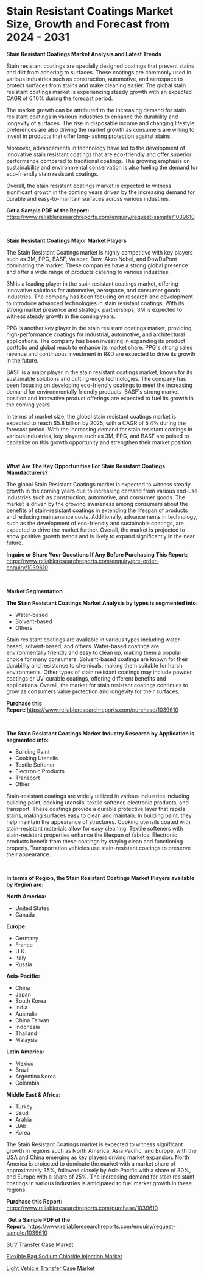 <p><h1>Stain Resistant Coatings Market Size, Growth and Forecast from 2024 - 2031</h1></p><p><strong>Stain Resistant Coatings Market Analysis and Latest Trends</strong></p>
<p><p>Stain resistant coatings are specially designed coatings that prevent stains and dirt from adhering to surfaces. These coatings are commonly used in various industries such as construction, automotive, and aerospace to protect surfaces from stains and make cleaning easier. The global stain resistant coatings market is experiencing steady growth with an expected CAGR of 6.10% during the forecast period.</p><p>The market growth can be attributed to the increasing demand for stain resistant coatings in various industries to enhance the durability and longevity of surfaces. The rise in disposable income and changing lifestyle preferences are also driving the market growth as consumers are willing to invest in products that offer long-lasting protection against stains.</p><p>Moreover, advancements in technology have led to the development of innovative stain resistant coatings that are eco-friendly and offer superior performance compared to traditional coatings. The growing emphasis on sustainability and environmental conservation is also fueling the demand for eco-friendly stain resistant coatings.</p><p>Overall, the stain resistant coatings market is expected to witness significant growth in the coming years driven by the increasing demand for durable and easy-to-maintain surfaces across various industries.</p></p>
<p><strong>Get a Sample PDF of the Report:&nbsp;</strong> <a href="https://www.reliableresearchreports.com/enquiry/request-sample/1039610">https://www.reliableresearchreports.com/enquiry/request-sample/1039610</a></p>
<p>&nbsp;</p>
<p><strong>Stain Resistant Coatings Major Market Players</strong></p>
<p><p>The Stain Resistant Coatings market is highly competitive with key players such as 3M, PPG, BASF, Valspar, Dow, Akzo Nobel, and DowDuPont dominating the market. These companies have a strong global presence and offer a wide range of products catering to various industries.</p><p>3M is a leading player in the stain resistant coatings market, offering innovative solutions for automotive, aerospace, and consumer goods industries. The company has been focusing on research and development to introduce advanced technologies in stain resistant coatings. With its strong market presence and strategic partnerships, 3M is expected to witness steady growth in the coming years.</p><p>PPG is another key player in the stain resistant coatings market, providing high-performance coatings for industrial, automotive, and architectural applications. The company has been investing in expanding its product portfolio and global reach to enhance its market share. PPG's strong sales revenue and continuous investment in R&D are expected to drive its growth in the future.</p><p>BASF is a major player in the stain resistant coatings market, known for its sustainable solutions and cutting-edge technologies. The company has been focusing on developing eco-friendly coatings to meet the increasing demand for environmentally friendly products. BASF's strong market position and innovative product offerings are expected to fuel its growth in the coming years.</p><p>In terms of market size, the global stain resistant coatings market is expected to reach $5.8 billion by 2025, with a CAGR of 5.4% during the forecast period. With the increasing demand for stain resistant coatings in various industries, key players such as 3M, PPG, and BASF are poised to capitalize on this growth opportunity and strengthen their market position.</p></p>
<p>&nbsp;</p>
<p><strong>What Are The Key Opportunities For Stain Resistant Coatings Manufacturers?</strong></p>
<p><p>The global Stain Resistant Coatings market is expected to witness steady growth in the coming years due to increasing demand from various end-use industries such as construction, automotive, and consumer goods. The market is driven by the growing awareness among consumers about the benefits of stain-resistant coatings in extending the lifespan of products and reducing maintenance costs. Additionally, advancements in technology, such as the development of eco-friendly and sustainable coatings, are expected to drive the market further. Overall, the market is projected to show positive growth trends and is likely to expand significantly in the near future.</p></p>
<p><strong>Inquire or Share Your Questions If Any Before Purchasing This Report:</strong> <a href="https://www.reliableresearchreports.com/enquiry/pre-order-enquiry/1039610">https://www.reliableresearchreports.com/enquiry/pre-order-enquiry/1039610</a></p>
<p>&nbsp;</p>
<p><strong>Market Segmentation</strong></p>
<p><strong>The Stain Resistant Coatings Market Analysis by types is segmented into:</strong></p>
<p><ul><li>Water-based</li><li>Solvent-based</li><li>Others</li></ul></p>
<p><p>Stain resistant coatings are available in various types including water-based, solvent-based, and others. Water-based coatings are environmentally friendly and easy to clean up, making them a popular choice for many consumers. Solvent-based coatings are known for their durability and resistance to chemicals, making them suitable for harsh environments. Other types of stain resistant coatings may include powder coatings or UV-curable coatings, offering different benefits and applications. Overall, the market for stain resistant coatings continues to grow as consumers value protection and longevity for their surfaces.</p></p>
<p><strong>Purchase this Report:&nbsp;</strong><a href="https://www.reliableresearchreports.com/purchase/1039610">https://www.reliableresearchreports.com/purchase/1039610</a></p>
<p>&nbsp;</p>
<p><strong>The Stain Resistant Coatings Market Industry Research by Application is segmented into:</strong></p>
<p><ul><li>Building Paint</li><li>Cooking Utensils</li><li>Textile Softener</li><li>Electronic Products</li><li>Transport</li><li>Other</li></ul></p>
<p><p>Stain-resistant coatings are widely utilized in various industries including building paint, cooking utensils, textile softener, electronic products, and transport. These coatings provide a durable protective layer that repels stains, making surfaces easy to clean and maintain. In building paint, they help maintain the appearance of structures. Cooking utensils coated with stain-resistant materials allow for easy cleaning. Textile softeners with stain-resistant properties enhance the lifespan of fabrics. Electronic products benefit from these coatings by staying clean and functioning properly. Transportation vehicles use stain-resistant coatings to preserve their appearance.</p></p>
<p>&nbsp;</p>
<p><strong>In terms of Region, the Stain Resistant Coatings Market Players available by Region are:</strong></p>
<p>
    <p> <strong> North America: </strong>
        <ul>
            <li>United States</li>
            <li>Canada</li>
        </ul>
        </p> 
    <p> <strong> Europe: </strong>
        <ul>
            <li>Germany</li>
            <li>France</li>
            <li>U.K.</li>
            <li>Italy</li>
            <li>Russia</li>
        </ul>
        </p> 
    <p> <strong> Asia-Pacific: </strong>
        <ul>
            <li>China</li>
            <li>Japan</li>
            <li>South Korea</li>
            <li>India</li>
            <li>Australia</li>
            <li>China Taiwan</li>
            <li>Indonesia</li>
            <li>Thailand</li>
            <li>Malaysia</li>
        </ul>
        </p> 
    <p> <strong> Latin America: </strong>
        <ul>
            <li>Mexico</li>
            <li>Brazil</li>
            <li>Argentina Korea</li>
            <li>Colombia</li>
        </ul>
        </p> 
    <p> <strong> Middle East & Africa: </strong>
        <ul>
            <li>Turkey</li>
            <li>Saudi</li>
            <li>Arabia</li>
            <li>UAE</li>
            <li>Korea</li>
        </ul>
    </p>
    </p>
<p><p>The Stain Resistant Coatings market is expected to witness significant growth in regions such as North America, Asia Pacific, and Europe, with the USA and China emerging as key players driving market expansion. North America is projected to dominate the market with a market share of approximately 35%, followed closely by Asia Pacific with a share of 30%, and Europe with a share of 25%. The increasing demand for stain resistant coatings in various industries is anticipated to fuel market growth in these regions.</p></p>
<p><strong>Purchase this Report: </strong><a href="https://www.reliableresearchreports.com/purchase/1039610">https://www.reliableresearchreports.com/purchase/1039610</a></p>
<p>&nbsp;<strong>Get a Sample PDF of the Report:&nbsp;&nbsp;</strong><a href="https://www.reliableresearchreports.com/enquiry/request-sample/1039610">https://www.reliableresearchreports.com/enquiry/request-sample/1039610</a></p>
<p><strong></strong></p>
<p><p><a href="https://view.publitas.com/reportprime-1/suv-transfer-case-market-centers-on-aspects-such-as-market-growth-market-share-market-opportunity-and-projected-forecasts-spanning-from-2023-to-2030/">SUV Transfer Case Market</a></p><p><a href="https://view.publitas.com/reportprime-1/flexible-bag-sodium-chloride-injection-market-research-report-provides-critical-insights-that-can-help-shape-business-development-and-investment-strategies-vp3b8lro6pl6/">Flexible Bag Sodium Chloride Injection Market</a></p><p><a href="https://view.publitas.com/reportprime-1/light-vehicle-transfer-case-market-size-2023-2030-global-industrial-analysis-key-geographical-regions-market-share-top-key-players-product-types-and-forecast-research-report-xgbv3mr7ywqo/">Light Vehicle Transfer Case Market</a></p></p>